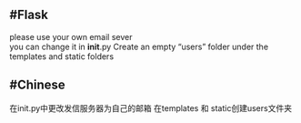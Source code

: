 #Flask
----

please use your own email sever              
you can change it in __init__.py 
Create an empty “users” folder under the templates and static folders


#Chinese
----

在init.py中更改发信服务器为自己的邮箱
在templates 和 static创建users文件夹

